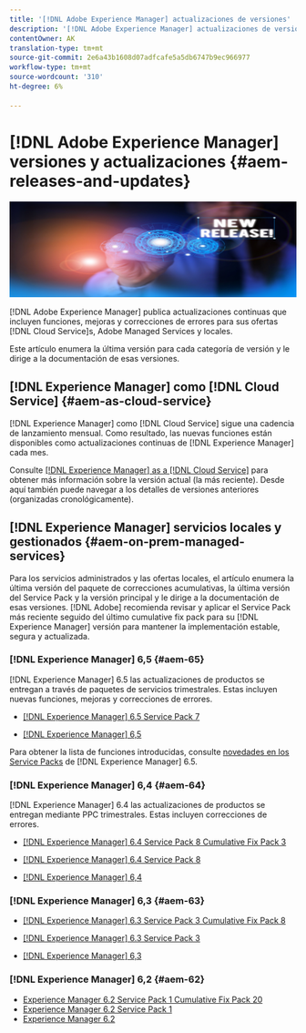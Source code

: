 ```yaml
---
title: '[!DNL Adobe Experience Manager] actualizaciones de versiones'
description: '[!DNL Adobe Experience Manager] actualizaciones de versiones'
contentOwner: AK
translation-type: tm+mt
source-git-commit: 2e6a43b1608d07adfcafe5a5db6747b9ec966977
workflow-type: tm+mt
source-wordcount: '310'
ht-degree: 6%

---
```



# [!DNL Adobe Experience Manager] versiones y actualizaciones  {#aem-releases-and-updates}

![[!DNL Experience Manager] nuevas versiones](assets/new-aem-releases1.jpeg)

[!DNL Adobe Experience Manager] publica actualizaciones continuas que incluyen funciones, mejoras y correcciones de errores para sus ofertas  [!DNL Cloud Service]s, Adobe Managed Services y locales.

Este artículo enumera la última versión para cada categoría de versión y le dirige a la documentación de esas versiones.

## [!DNL Experience Manager] como  [!DNL Cloud Service] {#aem-as-cloud-service}

[!DNL Experience Manager] como  [!DNL Cloud Service] sigue una cadencia de lanzamiento mensual. Como resultado, las nuevas funciones están disponibles como actualizaciones continuas de [!DNL Experience Manager] cada mes.

Consulte [[!DNL Experience Manager] as a [!DNL Cloud Service]](https://experienceleague.adobe.com/docs/experience-manager-cloud-service/release-notes/release-notes/release-notes-current.html) para obtener más información sobre la versión actual (la más reciente). Desde aquí también puede navegar a los detalles de versiones anteriores (organizadas cronológicamente).

## [!DNL Experience Manager] servicios locales y gestionados  {#aem-on-prem-managed-services}

Para los servicios administrados y las ofertas locales, el artículo enumera la última versión del paquete de correcciones acumulativas, la última versión del Service Pack y la versión principal y le dirige a la documentación de esas versiones. [!DNL Adobe] recomienda revisar y aplicar el Service Pack más reciente seguido del último cumulative fix pack para su  [!DNL Experience Manager] versión para mantener la implementación estable, segura y actualizada.

### [!DNL Experience Manager] 6,5  {#aem-65}

[!DNL Experience Manager] 6.5 las actualizaciones de productos se entregan a través de paquetes de servicios trimestrales. Estas incluyen nuevas funciones, mejoras y correcciones de errores.

* [[!DNL Experience Manager] 6.5 Service Pack 7](https://experienceleague.adobe.com/docs/experience-manager-65/release-notes/service-pack/sp-release-notes.html)

* [[!DNL Experience Manager] 6,5](https://experienceleague.adobe.com/docs/experience-manager-65/release-notes/release-notes.html)

Para obtener la lista de funciones introducidas, consulte [novedades en los Service Packs](https://experienceleague.adobe.com/docs/experience-manager-65/release-notes/service-pack/new-features-latest-service-pack.html) de  [!DNL Experience Manager] 6.5.

### [!DNL Experience Manager] 6,4  {#aem-64}

[!DNL Experience Manager] 6.4 las actualizaciones de productos se entregan mediante PPC trimestrales. Estas incluyen correcciones de errores.

* [[!DNL Experience Manager] 6.4 Service Pack 8 Cumulative Fix Pack 3](https://experienceleague.adobe.com/docs/experience-manager-64/release-notes/cfp-release-notes.html)

* [[!DNL Experience Manager] 6.4 Service Pack 8](https://experienceleague.adobe.com/docs/experience-manager-64/release-notes/sp-release-notes.html)

* [[!DNL Experience Manager] 6,4](https://experienceleague.adobe.com/docs/experience-manager-64/release-notes/release-notes.html)

### [!DNL Experience Manager] 6,3  {#aem-63}

* [[!DNL Experience Manager] 6.3 Service Pack 3 Cumulative Fix Pack 8](https://experienceleague.adobe.com/docs/experience-manager-release-information/aem-release-updates/previous-updates/release-notes-aem-6-3-cumulative-fix-pack.html)

* [[!DNL Experience Manager] 6.3 Service Pack 3](https://helpx.adobe.com/experience-manager/6-3/release-notes/sp3-release-notes.html)

* [[!DNL Experience Manager] 6,3](https://helpx.adobe.com/es/experience-manager/6-3/release-notes.html)

### [!DNL Experience Manager] 6,2  {#aem-62}

<!-- TBD: This content will soon be archived and new links can move to aem-previous-versions.md article. See status in UGP-1894.
-->

* [Experience Manager 6.2 Service Pack 1 Cumulative Fix Pack 20](https://helpx.adobe.com/experience-manager/release-notes—aem-6-2-cumulative-fix-pack.html)
* [Experience Manager 6.2 Service Pack 1](https://helpx.adobe.com/experience-manager/6-2/release-notes/sp1.html)
* [Experience Manager 6.2](https://helpx.adobe.com/es/experience-manager/6-2/release-notes.html)
